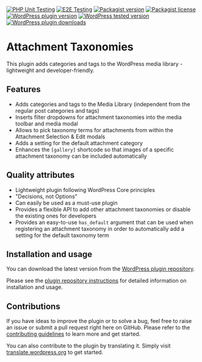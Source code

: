 [![PHP Unit Testing](https://img.shields.io/github/actions/workflow/status/felixarntz/attachment-taxonomies/php-test.yml?style=for-the-badge&label=PHP%20Unit%20Testing)](https://github.com/felixarntz/attachment-taxonomies/actions/workflows/php-test.yml)
[![E2E Testing](https://img.shields.io/github/actions/workflow/status/felixarntz/attachment-taxonomies/e2e-test.yml?style=for-the-badge&label=E2E%20Testing)](https://github.com/felixarntz/attachment-taxonomies/actions/workflows/e2e-test.yml)
[![Packagist version](https://img.shields.io/packagist/v/felixarntz/attachment-taxonomies?style=for-the-badge)](https://packagist.org/packages/felixarntz/attachment-taxonomies)
[![Packagist license](https://img.shields.io/packagist/l/felixarntz/attachment-taxonomies?style=for-the-badge)](https://packagist.org/packages/felixarntz/attachment-taxonomies)
[![WordPress plugin version](https://img.shields.io/wordpress/plugin/v/attachment-taxonomies?style=for-the-badge)](https://wordpress.org/plugins/attachment-taxonomies/)
[![WordPress tested version](https://img.shields.io/wordpress/plugin/tested/attachment-taxonomies?style=for-the-badge)](https://wordpress.org/plugins/attachment-taxonomies/)
[![WordPress plugin downloads](https://img.shields.io/wordpress/plugin/dt/attachment-taxonomies?style=for-the-badge)](https://wordpress.org/plugins/attachment-taxonomies/)

# Attachment Taxonomies

This plugin adds categories and tags to the WordPress media library - lightweight and developer-friendly.

## Features

* Adds categories and tags to the Media Library (independent from the regular post categories and tags)
* Inserts filter dropdowns for attachment taxonomies into the media toolbar and media modal
* Allows to pick taxonomy terms for attachments from within the Attachment Selection & Edit modals
* Adds a setting for the default attachment category
* Enhances the `[gallery]` shortcode so that images of a specific attachment taxonomy can be included automatically

## Quality attributes

* Lightweight plugin following WordPress Core principles
* "Decisions, not Options"
* Can easily be used as a must-use plugin
* Provides a flexible API to add other attachment taxonomies or disable the existing ones for developers
* Provides an easy-to-use `has_default` argument that can be used when registering an attachment taxonomy in order to automatically add a setting for the default taxonomy term

## Installation and usage

You can download the latest version from the [WordPress plugin repository](https://wordpress.org/plugins/attachment-taxonomies/).

Please see the [plugin repository instructions](https://wordpress.org/plugins/attachment-taxonomies/#installation) for detailed information on installation and usage.

## Contributions

If you have ideas to improve the plugin or to solve a bug, feel free to raise an issue or submit a pull request right here on GitHub. Please refer to the [contributing guidelines](https://github.com/felixarntz/attachment-taxonomies/blob/main/CONTRIBUTING.md) to learn more and get started.

You can also contribute to the plugin by translating it. Simply visit [translate.wordpress.org](https://translate.wordpress.org/projects/wp-plugins/attachment-taxonomies) to get started.
